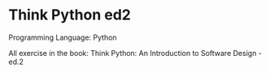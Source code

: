 # Think Python ed2

Programming Language: Python

All exercise in the book: Think Python: An Introduction to Software Design - ed.2 

